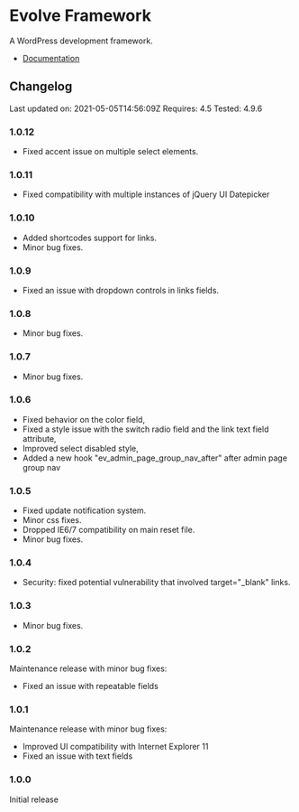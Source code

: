 # Evolve Framework

A WordPress development framework.

* [Documentation](http://justevolve.github.io/evolve-framework/)

## Changelog

Last updated on: 2021-05-05T14:56:09Z
Requires: 4.5
Tested: 4.9.6

### 1.0.12

* Fixed accent issue on multiple select elements.

### 1.0.11

* Fixed compatibility with multiple instances of jQuery UI Datepicker

### 1.0.10

* Added shortcodes support for links.
* Minor bug fixes.

### 1.0.9

* Fixed an issue with dropdown controls in links fields.

### 1.0.8

* Minor bug fixes.

### 1.0.7

* Minor bug fixes.

### 1.0.6

* Fixed behavior on the color field,
* Fixed a style issue with the switch radio field and the link text field attribute,
* Improved select disabled style,
* Added a new hook "ev_admin_page_group_nav_after" after admin page group nav

### 1.0.5

* Fixed update notification system.
* Minor css fixes.
* Dropped IE6/7 compatibility on main reset file.
* Minor bug fixes.

### 1.0.4

* Security: fixed potential vulnerability that involved target="_blank" links.

### 1.0.3

* Minor bug fixes.

### 1.0.2

Maintenance release with minor bug fixes:

* Fixed an issue with repeatable fields

### 1.0.1

Maintenance release with minor bug fixes:

* Improved UI compatibility with Internet Explorer 11
* Fixed an issue with text fields

### 1.0.0

Initial release

